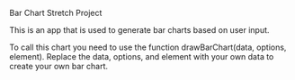 Bar Chart Stretch Project

This is an app that is used to generate bar charts based on user input.

To call this chart you need to use the function drawBarChart(data, options, element). Replace the data, options, and element with your own data to create your own bar chart.
